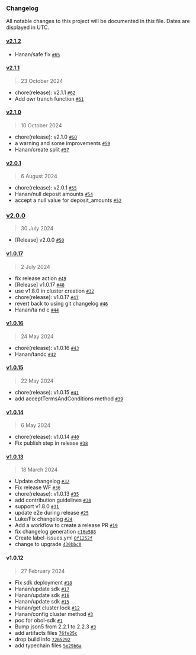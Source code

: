 ### Changelog

All notable changes to this project will be documented in this file. Dates are displayed in UTC.

#### [v2.1.2](https://github.com/ObolNetwork/obol-sdk/compare/v2.1.1...v2.1.2)

- Hanan/safe fix [`#65`](https://github.com/ObolNetwork/obol-sdk/pull/65)

#### [v2.1.1](https://github.com/ObolNetwork/obol-sdk/compare/v2.1.0...v2.1.1)

> 23 October 2024

- chore(release): v2.1.1 [`#62`](https://github.com/ObolNetwork/obol-sdk/pull/62)
- Add owr tranch function [`#61`](https://github.com/ObolNetwork/obol-sdk/pull/61)

#### [v2.1.0](https://github.com/ObolNetwork/obol-sdk/compare/v2.0.1...v2.1.0)

> 10 October 2024

- chore(release): v2.1.0 [`#60`](https://github.com/ObolNetwork/obol-sdk/pull/60)
- a warning and some improvements [`#59`](https://github.com/ObolNetwork/obol-sdk/pull/59)
- Hanan/create split [`#57`](https://github.com/ObolNetwork/obol-sdk/pull/57)

#### [v2.0.1](https://github.com/ObolNetwork/obol-sdk/compare/v2.0.0...v2.0.1)

> 6 August 2024

- chore(release): v2.0.1 [`#55`](https://github.com/ObolNetwork/obol-sdk/pull/55)
- Hanan/null deposit amounts [`#54`](https://github.com/ObolNetwork/obol-sdk/pull/54)
- accept a null value for deposit_amounts [`#52`](https://github.com/ObolNetwork/obol-sdk/pull/52)

### [v2.0.0](https://github.com/ObolNetwork/obol-sdk/compare/v1.0.17...v2.0.0)

> 30 July 2024

- [Release] v2.0.0 [`#50`](https://github.com/ObolNetwork/obol-sdk/pull/50)

#### [v1.0.17](https://github.com/ObolNetwork/obol-sdk/compare/v1.0.16...v1.0.17)

> 2 July 2024

- fix release action [`#49`](https://github.com/ObolNetwork/obol-sdk/pull/49)
- [Release] v1.0.17 [`#48`](https://github.com/ObolNetwork/obol-sdk/pull/48)
- use v1.8.0 in cluster creation [`#32`](https://github.com/ObolNetwork/obol-sdk/pull/32)
- chore(release): v1.0.17 [`#47`](https://github.com/ObolNetwork/obol-sdk/pull/47)
- revert back to using git changelog [`#46`](https://github.com/ObolNetwork/obol-sdk/pull/46)
- Hanan/ta nd c [`#44`](https://github.com/ObolNetwork/obol-sdk/pull/44)

#### [v1.0.16](https://github.com/ObolNetwork/obol-sdk/compare/v1.0.15...v1.0.16)

> 24 May 2024

- chore(release): v1.0.16 [`#43`](https://github.com/ObolNetwork/obol-sdk/pull/43)
- Hanan/tandc [`#42`](https://github.com/ObolNetwork/obol-sdk/pull/42)

#### [v1.0.15](https://github.com/ObolNetwork/obol-sdk/compare/v1.0.14...v1.0.15)

> 22 May 2024

- chore(release): v1.0.15 [`#41`](https://github.com/ObolNetwork/obol-sdk/pull/41)
- add acceptTermsAndConditions method [`#39`](https://github.com/ObolNetwork/obol-sdk/pull/39)

#### [v1.0.14](https://github.com/ObolNetwork/obol-sdk/compare/v1.0.13...v1.0.14)

> 6 May 2024

- chore(release): v1.0.14 [`#40`](https://github.com/ObolNetwork/obol-sdk/pull/40)
- Fix publish step in release [`#38`](https://github.com/ObolNetwork/obol-sdk/pull/38)

#### [v1.0.13](https://github.com/ObolNetwork/obol-sdk/compare/v1.0.12...v1.0.13)

> 18 March 2024

- Update changelog [`#37`](https://github.com/ObolNetwork/obol-sdk/pull/37)
- Fix release WF [`#36`](https://github.com/ObolNetwork/obol-sdk/pull/36)
- chore(release): v1.0.13 [`#35`](https://github.com/ObolNetwork/obol-sdk/pull/35)
- add contribution guidelines [`#34`](https://github.com/ObolNetwork/obol-sdk/pull/34)
- support v1.8.0 [`#31`](https://github.com/ObolNetwork/obol-sdk/pull/31)
- update e2e during release [`#25`](https://github.com/ObolNetwork/obol-sdk/pull/25)
- Luke/Fix changelog [`#24`](https://github.com/ObolNetwork/obol-sdk/pull/24)
- Add a workflow to create a release PR [`#19`](https://github.com/ObolNetwork/obol-sdk/pull/19)
- fix changelog generation [`c16e588`](https://github.com/ObolNetwork/obol-sdk/commit/c16e5881773b47b7b7e02f3241888c49ed70077c)
- Create label-issues.yml [`0f1252f`](https://github.com/ObolNetwork/obol-sdk/commit/0f1252f24badba89251a3595cb5d57a0790e5faf)
- change to upgrade [`430bbc0`](https://github.com/ObolNetwork/obol-sdk/commit/430bbc05325f5b5f713b52952fd16954cf1396d6)

#### v1.0.12

> 27 February 2024

- Fix sdk deployment [`#18`](https://github.com/ObolNetwork/obol-sdk/pull/18)
- Hanan/update sdk [`#17`](https://github.com/ObolNetwork/obol-sdk/pull/17)
- Hanan/update sdk [`#16`](https://github.com/ObolNetwork/obol-sdk/pull/16)
- Hanan/update sdk [`#15`](https://github.com/ObolNetwork/obol-sdk/pull/15)
- Hanan/get cluster lock [`#12`](https://github.com/ObolNetwork/obol-sdk/pull/12)
- Hanan/config cluster method [`#3`](https://github.com/ObolNetwork/obol-sdk/pull/3)
- poc for obol-sdk [`#1`](https://github.com/ObolNetwork/obol-sdk/pull/1)
- Bump json5 from 2.2.1 to 2.2.3 [`#3`](https://github.com/ObolNetwork/obol-sdk/pull/3)
- add artifacts files [`76fe25c`](https://github.com/ObolNetwork/obol-sdk/commit/76fe25cf95733651b70d2e0d99f593994364a8c3)
- drop build info [`7265292`](https://github.com/ObolNetwork/obol-sdk/commit/7265292cb6b9264f4fe61bd4929a6d1acf495a15)
- add typechain files [`5e29b6a`](https://github.com/ObolNetwork/obol-sdk/commit/5e29b6adad0bc630d301a6274a58a678276ee773)
